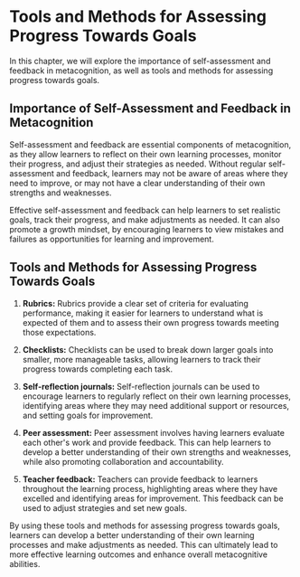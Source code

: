 Tools and Methods for Assessing Progress Towards Goals
===============================================================================================

In this chapter, we will explore the importance of self-assessment and feedback in metacognition, as well as tools and methods for assessing progress towards goals.

Importance of Self-Assessment and Feedback in Metacognition
-----------------------------------------------------------

Self-assessment and feedback are essential components of metacognition, as they allow learners to reflect on their own learning processes, monitor their progress, and adjust their strategies as needed. Without regular self-assessment and feedback, learners may not be aware of areas where they need to improve, or may not have a clear understanding of their own strengths and weaknesses.

Effective self-assessment and feedback can help learners to set realistic goals, track their progress, and make adjustments as needed. It can also promote a growth mindset, by encouraging learners to view mistakes and failures as opportunities for learning and improvement.

Tools and Methods for Assessing Progress Towards Goals
------------------------------------------------------

1. **Rubrics:** Rubrics provide a clear set of criteria for evaluating performance, making it easier for learners to understand what is expected of them and to assess their own progress towards meeting those expectations.

2. **Checklists:** Checklists can be used to break down larger goals into smaller, more manageable tasks, allowing learners to track their progress towards completing each task.

3. **Self-reflection journals:** Self-reflection journals can be used to encourage learners to regularly reflect on their own learning processes, identifying areas where they may need additional support or resources, and setting goals for improvement.

4. **Peer assessment:** Peer assessment involves having learners evaluate each other's work and provide feedback. This can help learners to develop a better understanding of their own strengths and weaknesses, while also promoting collaboration and accountability.

5. **Teacher feedback:** Teachers can provide feedback to learners throughout the learning process, highlighting areas where they have excelled and identifying areas for improvement. This feedback can be used to adjust strategies and set new goals.

By using these tools and methods for assessing progress towards goals, learners can develop a better understanding of their own learning processes and make adjustments as needed. This can ultimately lead to more effective learning outcomes and enhance overall metacognitive abilities.
